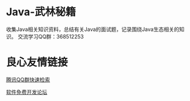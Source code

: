 # Java-武林秘籍
收集Java相关知识资料，总结有关Java的面试题，记录围绕Java生态相关的知识。 交流学习QQ群：368512253


 # 良心友情链接

[腾讯QQ群快速检索](http://u.720life.cn/s/8cf73f7c)

[软件免费开发论坛](http://u.720life.cn/s/bbb01dc0)